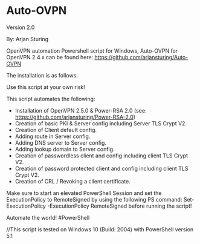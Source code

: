 # Auto-OVPN
Version 2.0

By: Arjan Sturing

OpenVPN automation Powershell script for Windows, Auto-OVPN for OpenVPN 2.4.x can be found here: https://github.com/arjansturing/Auto-OVPN

The installation is as follows:

Use this script at your own risk!

This script automates the following:

- Installation of OpenVPN 2.5.0 & Power-RSA 2.0 (see: https://github.com/arjansturing/Power-RSA-2.0)
- Creation of basic PKI & Server config including Server TLS Crypt V2.
- Creation of Client default config.
- Adding route in Server config.
- Adding DNS server to Server config.
- Adding lookup domain to Server config.
- Creation of passwordless client and config including client TLS Crypt V2.
- Creation of password protected client and config including client TLS Crypt V2.
- Creation of CRL / Revoking a client certificate.

Make sure to start an elevated PowerShell Session and set the ExecutionPolicy to RemoteSigned by using the following PS command: Set-ExecutionPolicy -ExecutionPolicy RemoteSigned before running the script!

Automate the world! #PowerShell

//This script is tested on Windows 10 (Build: 2004) with PowerShell version 5.1
